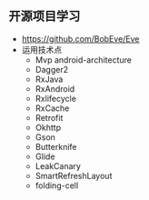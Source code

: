 ## 开源项目学习
* https://github.com/BobEve/Eve
* 运用技术点
	* Mvp android-architecture
	* Dagger2
	* RxJava
	* RxAndroid
	* Rxlifecycle
	* RxCache
	* Retrofit
	* Okhttp
	* Gson
	* Butterknife
	* Glide
	* LeakCanary
	* SmartRefreshLayout
	* folding-cell
